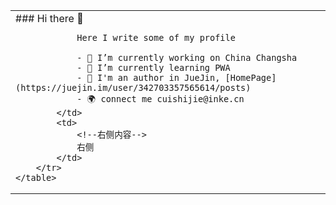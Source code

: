 <html>
    <table style="margin-left: auto; margin-right: auto;">
        <tr>
            <td>
                ### Hi there 👋

                Here I write some of my profile

                - 🔭 I’m currently working on China Changsha
                - 🌱 I’m currently learning PWA
                - 🌈 I'm an author in JueJin, [HomePage](https://juejin.im/user/342703357565614/posts)
                - 🌍 connect me cuishijie@inke.cn
            </td>
            <td>
                <!--右侧内容-->
                右侧
            </td>
        </tr>
    </table>
</html>
